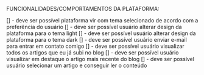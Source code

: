 FUNCIONALIDADES/COMPORTAMENTOS DA PLATAFORMA:

[] - deve ser possível plataforma vir com tema selecionado de acordo com a preferência do usuário
[] - deve ser possível usuário alterar design da plataforma para o tema light
[] - deve ser possível usuário alterar design da plataforma para o tema dark
[] - deve ser possível usuário enviar e-mail para entrar em contato comigo
[] - deve ser possível usuário visualizar todos os artigos que eu já subi no blog
[] - deve ser possível usuário visualizar em destaque o artigo mais recente do blog
[] - deve ser possível usuário selecionar um artigo e conseguir ler o conteúdo
